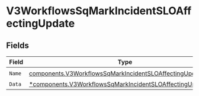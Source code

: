 # V3WorkflowsSqMarkIncidentSLOAffectingUpdate


## Fields

| Field                                                                                                                                     | Type                                                                                                                                      | Required                                                                                                                                  | Description                                                                                                                               |
| ----------------------------------------------------------------------------------------------------------------------------------------- | ----------------------------------------------------------------------------------------------------------------------------------------- | ----------------------------------------------------------------------------------------------------------------------------------------- | ----------------------------------------------------------------------------------------------------------------------------------------- |
| `Name`                                                                                                                                    | [components.V3WorkflowsSqMarkIncidentSLOAffectingUpdateName](../../models/components/v3workflowssqmarkincidentsloaffectingupdatename.md)  | :heavy_check_mark:                                                                                                                        | N/A                                                                                                                                       |
| `Data`                                                                                                                                    | [*components.V3WorkflowsSqMarkIncidentSLOAffectingUpdateData](../../models/components/v3workflowssqmarkincidentsloaffectingupdatedata.md) | :heavy_minus_sign:                                                                                                                        | N/A                                                                                                                                       |